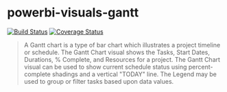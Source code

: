 # powerbi-visuals-gantt
[![Build Status](https://travis-ci.org/Microsoft/powerbi-visuals-gantt.svg?branch=master)](https://travis-ci.org/Microsoft/powerbi-visuals-gantt) [![Coverage Status](https://coveralls.io/repos/github/Microsoft/powerbi-visuals-gantt/badge.svg?branch=master)](https://coveralls.io/github/Microsoft/powerbi-visuals-gantt?branch=master)

> A Gantt chart is a type of bar chart which illustrates a project timeline or schedule. The Gantt Chart visual shows the Tasks, Start Dates, Durations, % Complete, and Resources for a project. The Gantt Chart visual can be used to show current schedule status using percent-complete shadings and a vertical "TODAY" line. The Legend may be used to group or filter tasks based upon data values.
